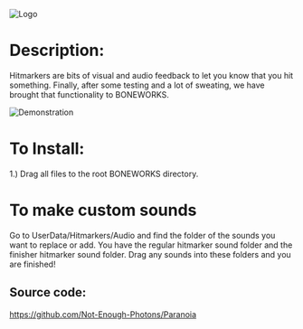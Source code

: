 ![](https://github.com/Not-Enough-Photons/Hitmarkers/blob/main/Images/logo.png "Logo")

# Description:
Hitmarkers are bits of visual and audio feedback to let you know that you hit something. Finally, after some testing and a lot of sweating, we have brought that functionality to BONEWORKS.

![](https://github.com/Not-Enough-Photons/Hitmarkers/blob/main/Images/demonstration.gif "Demonstration")

# To Install:
1.) Drag all files to the root BONEWORKS directory.

# To make custom sounds
Go to UserData/Hitmarkers/Audio and find the folder of the sounds you want to replace or add. You have the regular hitmarker sound folder and the finisher hitmarker sound folder. Drag any sounds into these folders and you are finished!

## Source code:
https://github.com/Not-Enough-Photons/Paranoia
